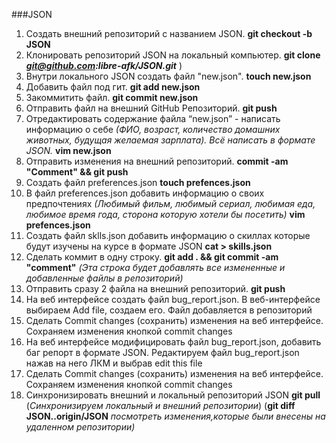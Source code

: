 ###JSON
1. Создать внешний репозиторий с названием JSON.
__git checkout -b JSON__
2. Клонировать репозиторий JSON на локальный компьютер.
__git clone *git@github.com:libre-afk/JSON.git*__ )
3. Внутри локального JSON создать файл "new.json".
__touch new.json__
4. Добавить файл под гит.
__git add new.json__
5. Закоммитить файл.
__git commit new.json__
6. Отправить файл на внешний GitHub Репозиторий.
__git push__
7. Отредактировать содержание файла “new.json” - написать информацию о себе
*(ФИО, возраст, количество домашних животных, будущая желаемая зарплата). Всё написать в формате JSON.*
__vim new.json__
8. Отправить изменения на внешний репозиторий.
__commit -am "Comment" && git push__
9. Создать файл preferences.json
__touch prefences.json__
10. В файл preferences.json добавить информацию о своих предпочтениях
*(Любимый фильм, любимый сериал, любимая еда, любимое время года, сторона которую хотели бы посетить)*
__vim prefences.json__
11. Создать файл sklls.json добавить информацию о скиллах которые будут изучены на курсе в формате JSON
__cat > skills.json__
12. Сделать коммит в одну строку.
__git add . && git commit -am "comment"__ *(Эта строка будет добавлять все измененные и добавленные файлы в репозиторий)*
13. Отправить сразу 2 файла на внешний репозиторий.
__git push__
14. На веб интерфейсе создать файл bug_report.json.
В веб-интерфейсе выбираем Add file, создаем его. Файл добавляется в репозиторий
15. Сделать Commit changes (сохранить) изменения на веб интерфейсе.
Сохраняем изменения кнопкой commit changes
16. На веб интерфейсе модифицировать файл bug_report.json, добавить баг репорт в формате JSON.
Редактируем файл bug_report.json нажав на него ЛКМ и выбрав edit this file
17. Сделать Commit changes (сохранить) изменения на веб интерфейсе.
Сохраняем изменения кнопкой commit changes
18. Синхронизировать внешний и локальный репозиторий JSON
__git pull__ (*Синхронизируем локальный и внешний репозитории*) (__git diff JSON..origin/JSON__ *посмотреть изменения,которые были внесены на удаленном репозитории)*

